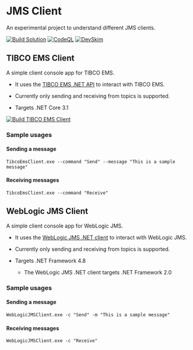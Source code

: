 # JMS Client

An experimental project to understand different JMS clients.

[![Build Solution](https://github.com/JCallico/JMS-Client/actions/workflows/build_solution.yml/badge.svg)](https://github.com/JCallico/JMS-Client/actions/workflows/build_solution.yml)
[![CodeQL](https://github.com/JCallico/JMS-Client/actions/workflows/codeql-analysis.yml/badge.svg)](https://github.com/JCallico/JMS-Client/actions/workflows/codeql-analysis.yml)
[![DevSkim](https://github.com/JCallico/JMS-Client/actions/workflows/devskim-analysis.yml/badge.svg)](https://github.com/JCallico/JMS-Client/actions/workflows/devskim-analysis.yml)

## TIBCO EMS Client

A simple client console app for TIBCO EMS.

* It uses the [TIBCO EMS .NET API](https://docs.tibco.com/pub/ems/8.6.0/doc/html/api/dotnetdoc/html/namespace_t_i_b_c_o_1_1_e_m_s.html) to interact with TIBCO EMS.

* Currently only sending and receiving from topics is supported.

* Targets .NET Core 3.1

[![Build TIBCO EMS Client](https://github.com/JCallico/JMS-Client/actions/workflows/build_tibco_ems_client.yml/badge.svg)](https://github.com/JCallico/JMS-Client/actions/workflows/build_tibco_ems_client.yml)

### Sample usages

#### Sending a message

```
TibcoEmsClient.exe --command "Send" --message "This is a sample message"
```

#### Receiving messages

```
TibcoEmsClient.exe --command "Receive"
```

## WebLogic JMS Client

A simple client console app for WebLogic JMS.

* It uses the [WebLogic JMS .NET client](https://docs.oracle.com/cd/E24329_01/web.1211/e24386/toc.htm) to interact with WebLogic JMS.

* Currently only sending and receiving from topics is supported.

* Targets .NET Framework 4.8
	* The WebLogic JMS .NET client targets .NET Framework 2.0

### Sample usages

#### Sending a message

```
WebLogicJMSClient.exe -c "Send" -m "This is a sample message"
```

#### Receiving messages

```
WebLogicJMSClient.exe -c "Receive"
```
